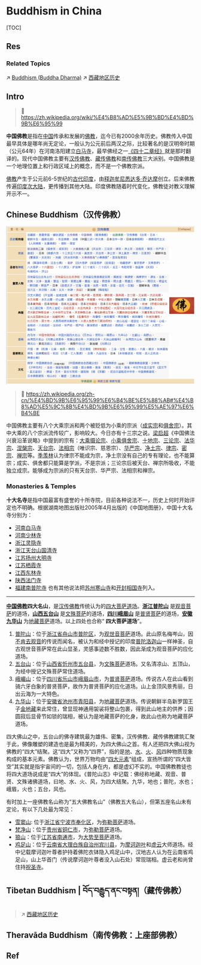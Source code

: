 # Buddhism in China

[TOC]



## Res
### Related Topics
↗ [Buddhism (Buddha Dharma)](../../🙏🏿%20Global%20Religions/Buddhism%20(Buddha%20Dharma)/Buddhism%20(Buddha%20Dharma).md)
↗ [西藏地区历史](../../../../🌏%20Politics%20&%20Demography/Countries%20Overview/Asia/China%20🇨🇳/中华文明（汉族）历史概况/📜%20中国各朝与社会史/📌%20特别地区历史/西藏地区历史/西藏地区历史.md)



## Intro
> 🔗 https://zh.wikipedia.org/wiki/%E4%B8%AD%E5%9B%BD%E4%BD%9B%E6%95%99

**中国佛教**是指在[中国](https://zh.wikipedia.org/wiki/%E4%B8%AD%E5%9C%8B "中国")传承和发展的[佛教](https://zh.wikipedia.org/wiki/%E4%BD%9B%E6%95%99 "佛教")，迄今已有2000余年历史。佛教传入中国最早具体是哪年尚无定论，一般认为公元前后两汉之际，比较著名的是汉明帝时期（公元64年）在河南洛阳建立[白马寺](https://zh.wikipedia.org/wiki/%E7%99%BD%E9%A9%AC%E5%AF%BA "白马寺")，最早佛经之一[《四十二章经》](https://zh.wikipedia.org/wiki/%E5%9B%9B%E5%8D%81%E4%BA%8C%E7%AB%A0%E7%B6%93 "四十二章经")就是那时翻译的。现代中国佛教主要有[汉传佛教](https://zh.wikipedia.org/wiki/%E6%B1%89%E4%BC%A0%E4%BD%9B%E6%95%99 "汉传佛教")、[藏传佛教](https://zh.wikipedia.org/wiki/%E8%97%8F%E5%82%B3%E4%BD%9B%E6%95%99 "藏传佛教")和[南传佛教](https://zh.wikipedia.org/wiki/%E5%8D%97%E4%BC%A0%E4%BD%9B%E6%95%99 "南传佛教")三大派别。中国佛教是一个地理位置上和行政区域上的概念，而不是一个佛教宗派。

[佛教](https://zh.wikipedia.org/wiki/%E4%BD%9B%E6%95%99 "佛教")产生于公元前6-5世纪的[古代印度](https://zh.wikipedia.org/wiki/%E5%8D%B0%E5%BA%A6%E5%8E%86%E5%8F%B2 "印度历史")，由[释迦牟尼悉达多·乔达摩](https://zh.wikipedia.org/wiki/%E9%87%8A%E8%BF%A6%E7%89%9F%E5%B0%BC "释迦牟尼")创立。后来佛教传遍[印度次大陆](https://zh.wikipedia.org/wiki/%E5%8D%B0%E5%BA%A6%E6%AC%A1%E5%A4%A7%E9%99%B8 "印度次大陆")，更传播到其他大陆。印度佛教随着时代变化，佛教徒对教义理解开示不一。



## Chinese Buddhism（汉传佛教）
![](../../../../../Assets/Pics/Screenshot%202025-07-10%20at%2013.16.04.png)

> 🔗 https://zh.wikipedia.org/zh-cn/%E4%BD%9B%E6%95%99%E6%B4%BE%E5%88%AB#%E4%B8%AD%E5%9C%8B%E4%BD%9B%E6%95%99%E5%AE%97%E6%B4%BE

中国佛教主要有八个大乘宗派和两个被贬低为小乘的宗派（[成实宗](https://zh.wikipedia.org/wiki/%E6%88%90%E5%AF%A6%E5%AE%97 "成实宗")和[俱舍宗](https://zh.wikipedia.org/wiki/%E4%BF%B1%E8%88%8D%E5%AE%97 "俱舍宗")）。其中大乘的八个宗派流传较广，影响较大。今日亦有十三宗之说。[梁启超](https://zh.wikipedia.org/wiki/%E6%A2%81%E5%90%AF%E8%B6%85 "梁启超")《中国佛法兴衰沿革说略》中提到的宗有：[大乘摄论宗](https://zh.wikipedia.org/wiki/%E6%94%9D%E8%AB%96%E5%AE%97 "摄论宗")、[小乘俱舍宗](https://zh.wikipedia.org/wiki/%E4%BF%B1%E8%88%8D%E5%AE%97 "俱舍宗")、[十地宗](https://zh.wikipedia.org/wiki/%E5%9C%B0%E8%AB%96%E5%AE%97 "地论宗")、[三论宗](https://zh.wikipedia.org/wiki/%E4%B8%89%E8%AE%BA%E5%AE%97 "三论宗")、[法华宗](https://zh.wikipedia.org/wiki/%E6%B3%95%E8%8F%AF%E5%AE%97 "法华宗")、[涅槃宗](https://zh.wikipedia.org/wiki/%E6%B6%85%E6%A7%83%E5%AE%97 "涅槃宗")、[天台宗](https://zh.wikipedia.org/wiki/%E5%A4%A9%E5%8F%B0%E5%AE%97 "天台宗")、[法相宗](https://zh.wikipedia.org/wiki/%E6%B3%95%E7%9B%B8%E5%AE%97 "法相宗")（唯识宗、慈恩宗）、[华严宗](https://zh.wikipedia.org/wiki/%E5%8D%8E%E4%B8%A5%E5%AE%97 "华严宗")、[净土宗](https://zh.wikipedia.org/wiki/%E6%B7%A8%E5%9C%9F%E5%AE%97_\(%E4%B8%AD%E5%9C%8B\) "净土宗 (中国)")、[律宗](https://zh.wikipedia.org/wiki/%E5%BE%8B%E5%AE%97 "律宗")、[密宗](https://zh.wikipedia.org/wiki/%E5%AF%86%E5%AE%97 "密宗")、[禅宗](https://zh.wikipedia.org/wiki/%E7%A6%85%E5%AE%97 "禅宗")等。[季羡林](https://zh.wikipedia.org/wiki/%E5%AD%A3%E7%BE%A8%E6%9E%97 "季羡林")认为律宗不能成为宗，净土宗没有自己的专有理论，也不能算宗；成实、俱舍都只能算是学派，不是宗派；三论宗后被天台、禅宗所吸收，不能独立成宗。能够成为宗派的只有天台宗、华严宗、法相宗和禅宗。


### Monasteries & Temples
**十大名寺**是指中国最富有盛誉的十所寺院，目前各种说法不一，历史上何时开始评定也不明确。根据湖南地图出版社2005年4月出版的《中国地图册》，中国十大名寺分别为：
- [河南](https://zh.wikipedia.org/wiki/%E6%B2%B3%E5%8D%97 "河南")[白马寺](https://zh.wikipedia.org/wiki/%E7%99%BD%E9%A9%AC%E5%AF%BA "白马寺")
- [河南](https://zh.wikipedia.org/wiki/%E6%B2%B3%E5%8D%97 "河南")[少林寺](https://zh.wikipedia.org/wiki/%E5%B0%91%E6%9E%97%E5%AF%BA "少林寺")
- [浙江](https://zh.wikipedia.org/wiki/%E6%B5%99%E6%B1%9F "浙江")[灵隐寺](https://zh.wikipedia.org/wiki/%E7%81%B5%E9%9A%90%E5%AF%BA "灵隐寺")
- [浙江](https://zh.wikipedia.org/wiki/%E6%B5%99%E6%B1%9F "浙江")[天台山国清寺](https://zh.wikipedia.org/wiki/%E5%A4%A9%E5%8F%B0%E5%B1%B1%E5%9C%8B%E6%B8%85%E5%AF%BA "天台山国清寺")
- [江苏](https://zh.wikipedia.org/wiki/%E6%B1%9F%E8%8B%8F "江苏")[扬州大明寺](https://zh.wikipedia.org/wiki/%E6%89%AC%E5%B7%9E%E5%A4%A7%E6%98%8E%E5%AF%BA "扬州大明寺")
- [江苏](https://zh.wikipedia.org/wiki/%E6%B1%9F%E8%8B%8F "江苏")[栖霞寺](https://zh.wikipedia.org/wiki/%E6%A0%96%E9%9C%9E%E5%AF%BA "栖霞寺")
- [江西](https://zh.wikipedia.org/wiki/%E6%B1%9F%E8%A5%BF "江西")[东林寺](https://zh.wikipedia.org/wiki/%E4%B8%9C%E6%9E%97%E5%AF%BA "东林寺")
- [陕西](https://zh.wikipedia.org/wiki/%E9%99%95%E8%A5%BF "陕西")[法门寺](https://zh.wikipedia.org/wiki/%E6%B3%95%E9%97%A8%E5%AF%BA "法门寺")
- [福建](https://zh.wikipedia.org/wiki/%E7%A6%8F%E5%BB%BA "福建")[南普陀寺](https://zh.wikipedia.org/wiki/%E5%8D%97%E6%99%AE%E9%99%80%E5%AF%BA "南普陀寺")
也有其他说法把[苏州](https://zh.wikipedia.org/wiki/%E8%8B%8F%E5%B7%9E "苏州")[寒山寺](https://zh.wikipedia.org/wiki/%E5%AF%92%E5%B1%B1%E5%AF%BA "寒山寺")和[开封](https://zh.wikipedia.org/wiki/%E5%BC%80%E5%B0%81 "开封")[相国寺](https://zh.wikipedia.org/wiki/%E5%A4%A7%E7%9B%B8%E5%9B%BD%E5%AF%BA "大相国寺")列入。

---
**[中国佛教](https://zh.wikipedia.org/wiki/%E4%B8%AD%E5%9C%8B%E4%BD%9B%E6%95%99 "中国佛教")四大名山**，是[汉传佛教](https://zh.wikipedia.org/wiki/%E6%BC%A2%E5%82%B3%E4%BD%9B%E6%95%99 "汉传佛教")传统认为的[四大菩萨](https://zh.wikipedia.org/wiki/%E5%9B%9B%E5%A4%A7%E8%8F%A9%E8%96%A9 "四大菩萨")[道场](https://zh.wikipedia.org/wiki/%E9%81%93%E5%A0%B4 "道场")。**[浙江](https://zh.wikipedia.org/wiki/%E6%B5%99%E6%B1%9F%E7%9C%81 "浙江省")[普陀山](https://zh.wikipedia.org/wiki/%E6%99%AE%E9%99%80%E5%B1%B1 "普陀山")** 是[观音菩萨](https://zh.wikipedia.org/wiki/%E8%A7%82%E9%9F%B3%E8%8F%A9%E8%90%A8 "观音菩萨")的道场，**[山西](https://zh.wikipedia.org/wiki/%E5%B1%B1%E8%A5%BF%E7%9C%81 "山西省")[五台山](https://zh.wikipedia.org/wiki/%E4%BA%94%E5%8F%B0%E5%B1%B1 "五台山")** 是[文殊菩萨](https://zh.wikipedia.org/wiki/%E6%96%87%E6%AE%8A%E8%8F%A9%E8%90%A8 "文殊菩萨")的道场，**[四川](https://zh.wikipedia.org/wiki/%E5%9B%9B%E5%B7%9D%E7%9C%81 "四川省")[峨眉山](https://zh.wikipedia.org/wiki/%E5%B3%A8%E7%9C%89%E5%B1%B1 "峨眉山")** 是[普贤菩萨](https://zh.wikipedia.org/wiki/%E6%99%AE%E8%B4%A4%E8%8F%A9%E8%90%A8 "普贤菩萨")的道场，**[安徽](https://zh.wikipedia.org/wiki/%E5%AE%89%E5%BE%BD%E7%9C%81 "安徽省")[九华山](https://zh.wikipedia.org/wiki/%E4%B9%9D%E5%8D%8E%E5%B1%B1_\(%E5%AE%89%E5%BE%BD\) "九华山 (安徽)")** 为[地藏菩萨](https://zh.wikipedia.org/wiki/%E5%9C%B0%E8%97%8F%E8%8F%A9%E8%90%A8 "地藏菩萨")道场。以上四处也合称“ **四大菩萨道场**”。
1. [普陀山](https://zh.wikipedia.org/wiki/%E6%99%AE%E9%99%80%E5%B1%B1 "普陀山")：位于[浙江省](https://zh.wikipedia.org/wiki/%E6%B5%99%E6%B1%9F%E7%9C%81 "浙江省")[舟山市](https://zh.wikipedia.org/wiki/%E8%88%9F%E5%B1%B1%E5%B8%82 "舟山市")[普陀区](https://zh.wikipedia.org/wiki/%E6%99%AE%E9%99%80%E5%8C%BA_\(%E8%88%9F%E5%B1%B1%E5%B8%82\) "普陀区 (舟山市)")，为[观世音菩萨](https://zh.wikipedia.org/wiki/%E8%A7%82%E4%B8%96%E9%9F%B3%E8%8F%A9%E8%90%A8 "观世音菩萨")道场。此山原名梅岑山，因[不肯去观音](https://zh.wikipedia.org/wiki/%E6%99%AE%E9%99%80%E5%B1%B1#%E6%AD%B7%E5%8F%B2%E5%8F%8A%E5%B1%B1%E5%90%8D%E7%9A%84%E4%BE%86%E7%94%B1 "普陀山")的传说而闻名，被认为和经中授记的印度[普陀洛迦山](https://zh.wikipedia.org/wiki/%E6%99%AE%E9%99%80%E6%B4%9B%E8%BF%A6%E5%B1%B1 "普陀洛迦山")一样神圣，自古观世音菩萨常在此山显圣，灵感事迹数不胜数，因此渐成为观音菩萨的应化道场。
2. [五台山](https://zh.wikipedia.org/wiki/%E4%BA%94%E5%8F%B0%E5%B1%B1 "五台山")：位于[山西省](https://zh.wikipedia.org/wiki/%E5%B1%B1%E8%A5%BF%E7%9C%81 "山西省")[忻州市](https://zh.wikipedia.org/wiki/%E5%BF%BB%E5%B7%9E%E5%B8%82 "忻州市")[五台县](https://zh.wikipedia.org/wiki/%E4%BA%94%E5%8F%B0%E5%8E%BF "五台县")，为[文殊菩萨](https://zh.wikipedia.org/wiki/%E6%96%87%E6%AE%8A%E8%8F%A9%E8%90%A8 "文殊菩萨")道场。又名清凉山、五顶山，为经中授记文殊菩萨常住道场。
3. [峨嵋山](https://zh.wikipedia.org/wiki/%E5%B3%A8%E5%B5%8B%E5%B1%B1 "峨嵋山")：位于[四川省](https://zh.wikipedia.org/wiki/%E5%9B%9B%E5%B7%9D%E7%9C%81 "四川省")[乐山市](https://zh.wikipedia.org/wiki/%E4%B9%90%E5%B1%B1%E5%B8%82 "乐山市")[峨眉山市](https://zh.wikipedia.org/wiki/%E5%B3%A8%E7%9C%89%E5%B1%B1%E5%B8%82 "峨眉山市")，为[普贤菩萨](https://zh.wikipedia.org/wiki/%E6%99%AE%E8%B4%A4%E8%8F%A9%E8%90%A8 "普贤菩萨")道场。传说古人在此山看到骑六牙白象的普贤菩萨，故作为普贤菩萨的应化道场。山上金顶风景秀丽，日出云海为一大特色。
4. [九华山](https://zh.wikipedia.org/wiki/%E4%B9%9D%E5%8D%8E%E5%B1%B1 "九华山")：位于[安徽省](https://zh.wikipedia.org/wiki/%E5%AE%89%E5%BE%BD%E7%9C%81 "安徽省")[池州市](https://zh.wikipedia.org/wiki/%E6%B1%A0%E5%B7%9E%E5%B8%82 "池州市")[青阳县](https://zh.wikipedia.org/wiki/%E9%9D%92%E9%98%B3%E5%8E%BF "青阳县")，为[地藏菩萨](https://zh.wikipedia.org/wiki/%E5%9C%B0%E8%97%8F%E8%8F%A9%E8%90%A8 "地藏菩萨")道场。传说朝鲜半岛新罗国王子[金地藏](https://zh.wikipedia.org/wiki/%E9%87%91%E5%9C%B0%E8%97%8F "金地藏")来此常住，曾显现神通用袈裟将整山包裹，得到此山地主的供养；因圆寂后显骨节如锁的瑞相，被认为是地藏菩萨的化身，故此山也称为地藏菩萨道场。

四大佛山之中，五台山的佛寺建筑最为雄伟、密集，汉传佛教、藏传佛教建筑汇聚于此，佛像雕塑的建造也是最为精美的，为四大佛山之首。有人还把四大佛山视为佛教的“四大”结聚。这“四大”又称为“四界”，指的是[地](https://zh.wikipedia.org/wiki/%E5%9C%B0 "地")、[水](https://zh.wikipedia.org/wiki/%E6%B0%B4 "水")、[火](https://zh.wikipedia.org/wiki/%E7%81%AB "火")、[风](https://zh.wikipedia.org/wiki/%E9%A3%8E "风")四种物质现象构成的基本元素。佛教认为，世界万物均由“[四大元素](https://zh.wikipedia.org/wiki/%E5%9B%9B%E5%A4%A7%E5%85%83%E7%B4%A0 "四大元素")”组成，宣扬所谓的“四大皆空”其实就是指宇宙间的一切，包括人身在内，都是虚幻不实的。中国佛教教徒也将四大道场说成是“四大”的体现。《普陀山志》中记载：佛经称地藏、观音、普贤、文殊诸佛道场，曰地、水、火、风，为四大结聚。九华，地也；普陀，水也；峨眉，火也；五台，风也。

有时加上一座佛教名山称为“五大佛教名山”（佛教五大名山），但第五座名山未有定论，有以下几处最为常见：
- [雪窦山](https://zh.wikipedia.org/wiki/%E9%9B%AA%E7%AA%A6%E5%B1%B1%E9%A3%8E%E6%99%AF%E5%90%8D%E8%83%9C%E5%8C%BA "雪窦山风景名胜区"): 位于[浙江省](https://zh.wikipedia.org/wiki/%E6%B5%99%E6%B1%9F%E7%9C%81 "浙江省")[宁波市](https://zh.wikipedia.org/wiki/%E5%AE%81%E6%B3%A2%E5%B8%82 "宁波市")[奉化区](https://zh.wikipedia.org/wiki/%E5%A5%89%E5%8C%96%E5%8C%BA "奉化区")，为[弥勒菩萨](https://zh.wikipedia.org/wiki/%E5%BC%A5%E5%8B%92%E8%8F%A9%E8%90%A8 "弥勒菩萨")道场。
- [梵净山](https://zh.wikipedia.org/wiki/%E6%A2%B5%E5%87%80%E5%B1%B1 "梵净山")：位于[贵州省](https://zh.wikipedia.org/wiki/%E8%B2%B4%E5%B7%9E%E7%9C%81 "贵州省")[铜仁市](https://zh.wikipedia.org/wiki/%E9%8A%85%E4%BB%81%E5%B8%82 "铜仁市")，为[弥勒菩萨](https://zh.wikipedia.org/wiki/%E5%BD%8C%E5%8B%92%E8%8F%A9%E8%96%A9 "弥勒菩萨")道场。
- [狼山](https://zh.wikipedia.org/wiki/%E7%8B%BC%E5%B1%B1_\(%E6%B1%9F%E8%8B%8F\) "狼山 (江苏)")：位于[江苏省](https://zh.wikipedia.org/wiki/%E6%B1%9F%E8%8B%8F%E7%9C%81 "江苏省")[南通市](https://zh.wikipedia.org/wiki/%E5%8D%97%E9%80%9A%E5%B8%82 "南通市")，为[大势至菩萨](https://zh.wikipedia.org/wiki/%E5%A4%A7%E5%8A%BF%E8%87%B3%E8%8F%A9%E8%90%A8 "大势至菩萨")道场。
- [鸡足山](https://zh.wikipedia.org/wiki/%E9%9B%9E%E8%B6%B3%E5%B1%B1_\(%E9%9B%B2%E5%8D%97\) "鸡足山 (云南)")：位于[云南省](https://zh.wikipedia.org/wiki/%E4%BA%91%E5%8D%97%E7%9C%81 "云南省")[大理白族自治州](https://zh.wikipedia.org/wiki/%E5%A4%A7%E7%90%86%E7%99%BD%E6%97%8F%E8%87%AA%E6%B2%BB%E5%B7%9E "大理白族自治州")[宾川县](https://zh.wikipedia.org/wiki/%E5%AE%BE%E5%B7%9D%E5%8E%BF "宾川县")，为[摩诃迦叶](https://zh.wikipedia.org/wiki/%E6%91%A9%E8%AF%83%E8%BF%A6%E5%8F%B6 "摩诃迦叶")和[虚云](https://zh.wikipedia.org/wiki/%E8%99%9B%E9%9B%B2 "虚云")大师道场。经中记载摩诃迦叶尊者护持着佛陀衣钵隐入鸡足山中，汉地古人认为在云南省鸡足山，山上华首门（传说摩诃迦叶尊者没入山石处）常现瑞相。虚云老和尚曾住持[祝圣寺](https://zh.wikipedia.org/wiki/%E7%A5%9D%E5%9C%A3%E5%AF%BA_\(%E9%B8%A1%E8%B6%B3%E5%B1%B1\) "祝圣寺 (鸡足山)")。



## Tibetan Buddhism | བོད་བརྒྱུད་ནང་བསྟན།（藏传佛教）
> ↗ [西藏地区历史](../../../../🌏%20Politics%20&%20Demography/Countries%20Overview/Asia/China%20🇨🇳/中华文明（汉族）历史概况/📜%20中国各朝与社会史/📌%20特别地区历史/西藏地区历史/西藏地区历史.md)



## Theravāda Buddhism（南传佛教：上座部佛教）



## Ref
